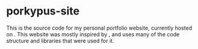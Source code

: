 # porkypus-site
This is the source code for my personal portfolio website, currently hosted on [](http://porkypus-site.vercel.app). This website was mostly inspired by [](https://www.craftz.dog), and uses many of the code structure and libraries that were used for it.
